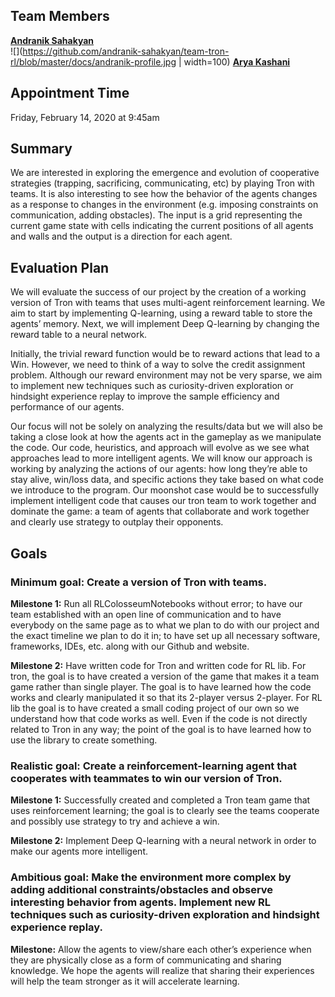 ## Team Members
[**Andranik Sahakyan**](mailto:saakyana@uci.edu) <br>
![](https://github.com/andranik-sahakyan/team-tron-rl/blob/master/docs/andranik-profile.jpg | width=100)
[**Arya Kashani**](mailto:akashan1@uci.edu) <br> 

## Appointment Time
Friday, February 14, 2020 at 9:45am

## Summary

We are interested in exploring the emergence and evolution of cooperative strategies (trapping, sacrificing, communicating, etc) by playing Tron with teams. It is also interesting to see how the behavior of the agents changes as a response to changes in the environment (e.g. imposing constraints on communication, adding obstacles). The input is a grid representing the current game state with cells indicating the current positions of all agents and walls and the output is a direction for each agent. 

## Evaluation Plan

We will evaluate the success of our project by the creation of a working version of Tron with teams that uses multi-agent reinforcement learning. We aim to start by implementing Q-learning, using a reward table to store the agents’ memory. Next, we will implement Deep Q-learning by changing the reward table to a neural network.

Initially, the trivial reward function would be to reward actions that lead to a Win. However, we need to think of a way to solve the credit assignment problem. Although our reward environment may not be very sparse, we aim to implement new techniques such as curiosity-driven exploration or hindsight experience replay to improve the sample efficiency and performance of our agents.

Our focus will not be solely on analyzing the results/data but we will also be taking a close look at how the agents act in the gameplay as we manipulate the code. Our code, heuristics, and approach will evolve as we see what approaches lead to more intelligent agents. We will know our approach is working by analyzing the actions of our agents: how long they’re able to stay alive, win/loss data, and specific actions they take based on what code we introduce to the program. Our moonshot case would be to successfully implement intelligent code that causes our tron team to work together and dominate the game: a team of agents that collaborate and work together and clearly use strategy to outplay their opponents. 

## Goals

### Minimum goal: Create a version of Tron with teams.

**Milestone 1:** Run all RLColosseumNotebooks without error; to have our team established with an open line of communication and to have everybody on the same page as to what we plan to do with our project and the exact timeline we plan to do it in; to have set up all necessary software, frameworks, IDEs, etc. along with our Github and website. 

**Milestone 2:** Have written code for Tron and written code for RL lib. For tron, the goal is to have created a version of the game that makes it a team game rather than single player. The goal is to have learned how the code works and clearly manipulated it so that its 2-player versus 2-player. For RL lib the goal is to have created a small coding project of our own so we understand how that code works as well. Even if the code is not directly related to Tron in any way; the point of the goal is to have learned how to use the library to create something. 

### Realistic goal: Create a reinforcement-learning agent that cooperates with teammates to win our version of Tron.

**Milestone 1:** Successfully created and completed a Tron team game that uses reinforcement learning; the goal is to clearly see the teams cooperate and possibly use strategy to try and achieve a win. 

**Milestone 2:**  Implement Deep Q-learning with a neural network in order to 
make our agents more intelligent. 

### Ambitious goal: Make the environment more complex by adding additional constraints/obstacles and observe interesting behavior from agents. Implement new RL techniques such as curiosity-driven exploration and hindsight experience replay.
 
**Milestone:** Allow the agents to view/share each other’s experience when they are physically close as a form of communicating and sharing knowledge. We hope the agents will realize that sharing their experiences will help the team stronger as it will accelerate learning.
